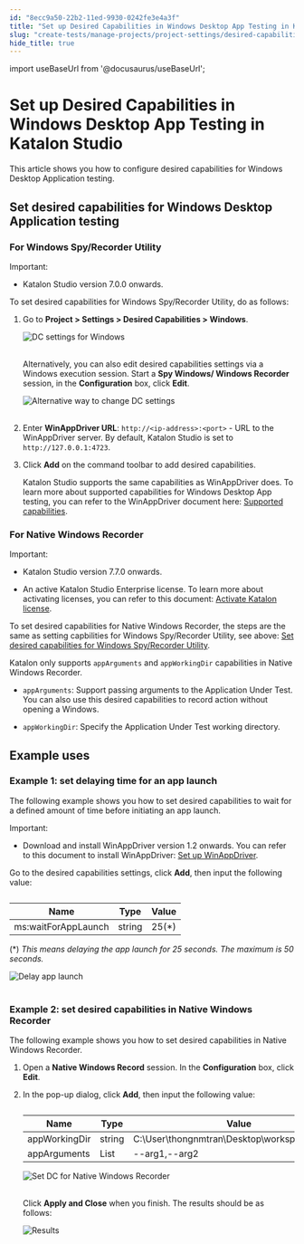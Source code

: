 ```yaml
---
id: "8ecc9a50-22b2-11ed-9930-0242fe3e4a3f"
title: "Set up Desired Capabilities in Windows Desktop App Testing in Katalon Studio"
slug: "create-tests/manage-projects/project-settings/desired-capabilities/set-up-desired-capabilities-in-windows-desktop-app-testing-in-katalon-studio"
hide_title: true
---
```

import useBaseUrl from '@docusaurus/useBaseUrl';


# <a id="id" class="anchor_top_offset"/><a id="ariaid-title1" class="anchor_top_offset"/>Set up Desired Capabilities in Windows Desktop App Testing in <span xmlns="http://www.w3.org/1999/xhtml" className="ph">Katalon Studio</span> 

<p xmlns="http://www.w3.org/1999/xhtml" className="p">This article shows you how to configure desired capabilities for   Windows Desktop Application testing.</p> 
    

## <a id="id_1" class="anchor_top_offset"/>Set desired capabilities for Windows Desktop Application         testing

    
          

### <a id="id_2" class="anchor_top_offset"/>For Windows Spy/Recorder Utility

<div xmlns="http://www.w3.org/1999/xhtml" className="note important note_important"><span className="note__title">Important:</span> 
  <ul className="ul"><li className="li">
      <p className="p">Katalon Studio version 7.0.0 onwards.</p>
    </li></ul>
</div>
<p xmlns="http://www.w3.org/1999/xhtml" className="p">To set desired capabilities for Windows Spy/Recorder Utility, do as follows:</p> 
<ol xmlns="http://www.w3.org/1999/xhtml" className="ol"><li className="li">     <p className="p">Go to <strong className="ph b">Project &gt; Settings &gt; Desired Capabilities &gt; Windows</strong>.</p>     <p className="p"> <img className="image" src={useBaseUrl("https://github.com/katalon-studio/docs-images/raw/master/katalon-studio/docs/project-settings-new-ui/KS-DC-Windows-settings.png")} alt="DC settings for Windows" /><br /><br />     </p>     <p className="p">Alternatively, you can also edit desired capabilities settings via a Windows execution session. Start a <strong className="ph b">Spy Windows/ Windows Recorder</strong> session, in the <strong className="ph b">Configuration</strong> box, click <strong className="ph b">Edit</strong>.</p>     <p className="p"> <img className="image" src={useBaseUrl("https://github.com/katalon-studio/docs-images/raw/master/katalon-studio/docs/introduction-to-desired-capabilities/KS-DC-alternative-way-to-dc-settings.png")} width={800} alt="Alternative way to change DC settings" /><br /><br />     </p>   </li><li className="li">     <p className="p">Enter <strong className="ph b">WinAppDriver URL</strong>: <code className="ph codeph">http://&lt;ip-address&gt;:&lt;port&gt;</code> - URL to the WinAppDriver server. By default, Katalon Studio is set to <code className="ph codeph">http://127.0.0.1:4723</code>.</p>   </li><li className="li">     <p className="p">Click <strong className="ph b">Add</strong> on the command toolbar to add desired capabilities.</p>     <p className="p">Katalon Studio supports the same capabilities as WinAppDriver does. To learn more about supported capabilities for Windows Desktop App testing, you can refer to the WinAppDriver document here: <a className="xref j-external-link" href="https://github.com/microsoft/WinAppDriver/blob/master/Docs/AuthoringTestScripts.md#supported-capabilities" target="_blank">Supported capabilities</a>.</p>   </li></ol> 

### <a id="id_3" class="anchor_top_offset"/>For Native Windows Recorder

<div xmlns="http://www.w3.org/1999/xhtml" className="note important note_important"><span className="note__title">Important:</span> 
  <ul className="ul"><li className="li"><p className="p">Katalon Studio version 7.7.0 onwards.</p></li><li className="li"><p className="p">An
        active Katalon Studio Enterprise license. To learn more about
        activating licenses, you can refer to this document: <a className="xref" href="/docs/administer/katalon-studio-enterprise-and-katalon-runtime-engine-license/activate-a-katalon-license">Activate
          Katalon license</a>.</p></li></ul>
</div>
<p xmlns="http://www.w3.org/1999/xhtml" className="p">To set desired capabilities for Native Windows Recorder, the   steps are the same as setting capbilities for Windows Spy/Recorder   Utility, see above: <a className="xref" href="/docs/create-tests/manage-projects/project-settings/desired-capabilities/set-up-desired-capabilities-in-windows-desktop-app-testing-in-katalon-studio">Set     desired capabilities for Windows Spy/Recorder Utility</a>.</p> 
<p xmlns="http://www.w3.org/1999/xhtml" className="p">Katalon only supports <code className="ph codeph">appArguments</code> and   <code className="ph codeph">appWorkingDir</code> capabilities in Native Windows Recorder. </p> 
<div xmlns="http://www.w3.org/1999/xhtml" className="p"><ul className="ul"><li className="li"><p className="p"><code className="ph codeph">appArguments</code>: Support passing arguments to the
        Application Under Test. You can also use this desired capabilities
        to record action without opening a Windows.</p></li><li className="li"><p className="p"><code className="ph codeph">appWorkingDir</code>: Specify the Application Under Test
        working directory.</p></li></ul></div>
    

## <a id="id_4" class="anchor_top_offset"/>Example uses

    
          

### <a id="id_5" class="anchor_top_offset"/>Example 1: set delaying time for an app launch

<p xmlns="http://www.w3.org/1999/xhtml" className="p">The following example shows you how to set desired capabilities   to wait for a defined amount of time before initiating an app   launch.</p> 
<div xmlns="http://www.w3.org/1999/xhtml" className="note important note_important"><span className="note__title">Important:</span> <ul className="ul"><li className="li"><p className="p">Download and install WinAppDriver version 1.2
        onwards. You can refer to this document to install WinAppDriver: <a className="xref" href="/docs/create-tests/manage-projects/set-up-projects/windows-desktop-apps-testing/set-up-winappdriver-in-katalon-studio">Set
          up WinAppDriver</a>.</p></li></ul>
</div>
<p xmlns="http://www.w3.org/1999/xhtml" className="p">Go to the desired capabilities settings, click   <strong className="ph b">Add</strong>, then input the following value:</p> 
<table xmlns="http://www.w3.org/1999/xhtml" className="table anchor_top_offset" id="id_5__ef79bfb1-ce65-4b73-bb86-02029802b82e"><caption /><thead className="thead"><tr className><th className="entry anchor_top_offset" id="id_5__ef79bfb1-ce65-4b73-bb86-02029802b82e__entry__1">Name</th><th className="entry anchor_top_offset" id="id_5__ef79bfb1-ce65-4b73-bb86-02029802b82e__entry__2">Type</th><th className="entry anchor_top_offset" id="id_5__ef79bfb1-ce65-4b73-bb86-02029802b82e__entry__3">Value</th></tr></thead><tbody className="tbody"><tr className><td className="entry" headers="id_5__ef79bfb1-ce65-4b73-bb86-02029802b82e__entry__1 id_5__ef79bfb1-ce65-4b73-bb86-02029802b82e__entry__2 id_5__ef79bfb1-ce65-4b73-bb86-02029802b82e__entry__3 ">ms:waitForAppLaunch</td><td className="entry" headers="id_5__ef79bfb1-ce65-4b73-bb86-02029802b82e__entry__1 id_5__ef79bfb1-ce65-4b73-bb86-02029802b82e__entry__2 id_5__ef79bfb1-ce65-4b73-bb86-02029802b82e__entry__3 ">string</td><td className="entry" headers="id_5__ef79bfb1-ce65-4b73-bb86-02029802b82e__entry__1 id_5__ef79bfb1-ce65-4b73-bb86-02029802b82e__entry__2 id_5__ef79bfb1-ce65-4b73-bb86-02029802b82e__entry__3 ">25(*)       </td></tr></tbody></table> 
<p xmlns="http://www.w3.org/1999/xhtml" className="p">   (*) <em className="ph i">This means delaying the app launch for 25 seconds. The     maximum is 50 seconds.</em> </p> 
<p xmlns="http://www.w3.org/1999/xhtml" className="p">   <img className="image" src={useBaseUrl("https://github.com/katalon-studio/docs-images/raw/master/katalon-studio/docs/introduction-to-desired-capabilities/KS-DC-Native-recorder-windows-final-results.png")} width={796} alt="Delay app launch" /><br /><br /> </p> 

### <a id="id_6" class="anchor_top_offset"/>Example 2: set desired capabilities in Native Windows Recorder

<p xmlns="http://www.w3.org/1999/xhtml" className="p">The following example shows you how to set desired capabilities in Native Windows Recorder.</p> 
<ol xmlns="http://www.w3.org/1999/xhtml" className="ol"><li className="li">Open a <strong className="ph b">Native Windows Record</strong> session. In the <strong className="ph b">Configuration</strong> box, click <strong className="ph b">Edit</strong>.</li><li className="li">     <p className="p">In the pop-up dialog, click <strong className="ph b">Add</strong>, then input the following value:</p>     <table className="table anchor_top_offset" id="id_6__7f27fcfb-5291-4b9c-803b-9da2e39eb697"><caption /><thead className="thead"><tr className><th className="entry anchor_top_offset" id="id_6__7f27fcfb-5291-4b9c-803b-9da2e39eb697__entry__1">Name</th><th className="entry anchor_top_offset" id="id_6__7f27fcfb-5291-4b9c-803b-9da2e39eb697__entry__2">Type</th><th className="entry anchor_top_offset" id="id_6__7f27fcfb-5291-4b9c-803b-9da2e39eb697__entry__3">Value</th></tr></thead><tbody className="tbody"><tr className><td className="entry" headers="id_6__7f27fcfb-5291-4b9c-803b-9da2e39eb697__entry__1 id_6__7f27fcfb-5291-4b9c-803b-9da2e39eb697__entry__2 id_6__7f27fcfb-5291-4b9c-803b-9da2e39eb697__entry__3 ">appWorkingDir</td><td className="entry" headers="id_6__7f27fcfb-5291-4b9c-803b-9da2e39eb697__entry__1 id_6__7f27fcfb-5291-4b9c-803b-9da2e39eb697__entry__2 id_6__7f27fcfb-5291-4b9c-803b-9da2e39eb697__entry__3 ">string</td><td className="entry" headers="id_6__7f27fcfb-5291-4b9c-803b-9da2e39eb697__entry__1 id_6__7f27fcfb-5291-4b9c-803b-9da2e39eb697__entry__2 id_6__7f27fcfb-5291-4b9c-803b-9da2e39eb697__entry__3 ">C:\User\thongnmtran\Desktop\workspace\katalon</td><td className="entry" headers="id_6__7f27fcfb-5291-4b9c-803b-9da2e39eb697__entry__1 id_6__7f27fcfb-5291-4b9c-803b-9da2e39eb697__entry__2 id_6__7f27fcfb-5291-4b9c-803b-9da2e39eb697__entry__3 " /></tr><tr className><td className="entry" headers="id_6__7f27fcfb-5291-4b9c-803b-9da2e39eb697__entry__1 id_6__7f27fcfb-5291-4b9c-803b-9da2e39eb697__entry__2 id_6__7f27fcfb-5291-4b9c-803b-9da2e39eb697__entry__3 ">appArguments</td><td className="entry" headers="id_6__7f27fcfb-5291-4b9c-803b-9da2e39eb697__entry__1 id_6__7f27fcfb-5291-4b9c-803b-9da2e39eb697__entry__2 id_6__7f27fcfb-5291-4b9c-803b-9da2e39eb697__entry__3 ">List</td><td className="entry" headers="id_6__7f27fcfb-5291-4b9c-803b-9da2e39eb697__entry__1 id_6__7f27fcfb-5291-4b9c-803b-9da2e39eb697__entry__2 id_6__7f27fcfb-5291-4b9c-803b-9da2e39eb697__entry__3 ">--arg1,--arg2</td><td className="entry" headers="id_6__7f27fcfb-5291-4b9c-803b-9da2e39eb697__entry__1 id_6__7f27fcfb-5291-4b9c-803b-9da2e39eb697__entry__2 id_6__7f27fcfb-5291-4b9c-803b-9da2e39eb697__entry__3 " /></tr></tbody></table>     <p className="p"> <img className="image" src={useBaseUrl("https://github.com/katalon-studio/docs-images/raw/master/katalon-studio/docs/introduction-to-desired-capabilities/KS-DC-Native-recorder-windows-dc-settings.png")} alt="Set DC for Native Windows Recorder" /><br /><br />     </p>     <p className="p">Click <strong className="ph b">Apply and Close</strong> when you finish. The results should be as follows:</p>     <p className="p"> <img className="image" src={useBaseUrl("https://github.com/katalon-studio/docs-images/raw/master/katalon-studio/docs/introduction-to-desired-capabilities/use-windows-capabilities.png")} alt="Results" /><br /><br />     </p>   </li></ol> 
